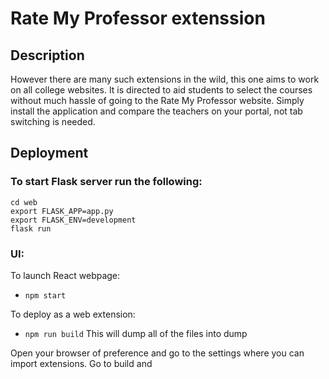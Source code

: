 # Rate My Professor extenssion

## Description
However there are many such extensions in the wild, this one aims to work on all college websites.
It is directed to aid students to select the courses without much hassle of going to the Rate My Professor
website. Simply install the application and compare the teachers on your portal, not tab switching is needed.

## Deployment

### To start Flask server run the following:
```
cd web
export FLASK_APP=app.py
export FLASK_ENV=development
flask run
```

### UI:
To launch React webpage:
- `npm start`

To deploy as a web extension:
- `npm run build`
This will dump all of the files into dump

Open your browser of preference and go to the settings where you can import extensions.
Go to build and 